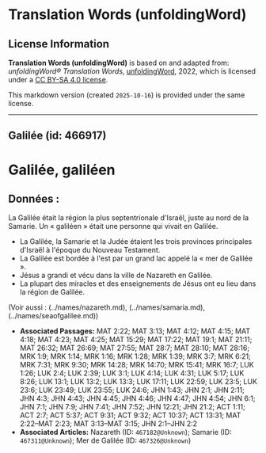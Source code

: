 # Translation Words (unfoldingWord)

## License Information

**Translation Words (unfoldingWord)** is based on and adapted from: _unfoldingWord® Translation Words_, [unfoldingWord](https://unfoldingword.org/utw), 2022, which is licensed under a [CC BY-SA 4.0 license](https://creativecommons.org/licenses/by-sa/4.0/legalcode.en).

This markdown version (created `2025-10-16`) is provided under the same license.



--------------------------------

## Galilée (id: 466917)

Galilée, galiléen
=================

Données :
---------

La Galilée était la région la plus septentrionale d'Israël, juste au nord de la Samarie. Un « galiléen » était une personne qui vivait en Galilée.

* La Galilée, la Samarie et la Judée étaient les trois provinces principales d'Israël à l'époque du Nouveau Testament.
* La Galilée est bordée à l'est par un grand lac appelé la « mer de Galilée ».
* Jésus a grandi et vécu dans la ville de Nazareth en Galilée.
* La plupart des miracles et des enseignements de Jésus ont eu lieu dans la région de Galilée.

(Voir aussi : (../names/nazareth.md), (../names/samaria.md), (../names/seaofgalilee.md))

* **Associated Passages:** MAT 2:22; MAT 3:13; MAT 4:12; MAT 4:15; MAT 4:18; MAT 4:23; MAT 4:25; MAT 15:29; MAT 17:22; MAT 19:1; MAT 21:11; MAT 26:32; MAT 26:69; MAT 27:55; MAT 28:7; MAT 28:10; MAT 28:16; MRK 1:9; MRK 1:14; MRK 1:16; MRK 1:28; MRK 1:39; MRK 3:7; MRK 6:21; MRK 7:31; MRK 9:30; MRK 14:28; MRK 14:70; MRK 15:41; MRK 16:7; LUK 1:26; LUK 2:4; LUK 2:39; LUK 3:1; LUK 4:14; LUK 4:31; LUK 5:17; LUK 8:26; LUK 13:1; LUK 13:2; LUK 13:3; LUK 17:11; LUK 22:59; LUK 23:5; LUK 23:6; LUK 23:49; LUK 23:55; LUK 24:6; JHN 1:43; JHN 2:1; JHN 2:11; JHN 4:3; JHN 4:43; JHN 4:45; JHN 4:46; JHN 4:47; JHN 4:54; JHN 6:1; JHN 7:1; JHN 7:9; JHN 7:41; JHN 7:52; JHN 12:21; JHN 21:2; ACT 1:11; ACT 2:7; ACT 5:37; ACT 9:31; ACT 9:32; ACT 10:37; ACT 13:31; MAT 2:22–MAT 2:23; MAT 3:13–MAT 3:15; JHN 2:1–JHN 2:2
* **Associated Articles:** Nazareth (ID: `467182@Unknown`); Samarie (ID: `467311@Unknown`); Mer de Galilée (ID: `467326@Unknown`)

